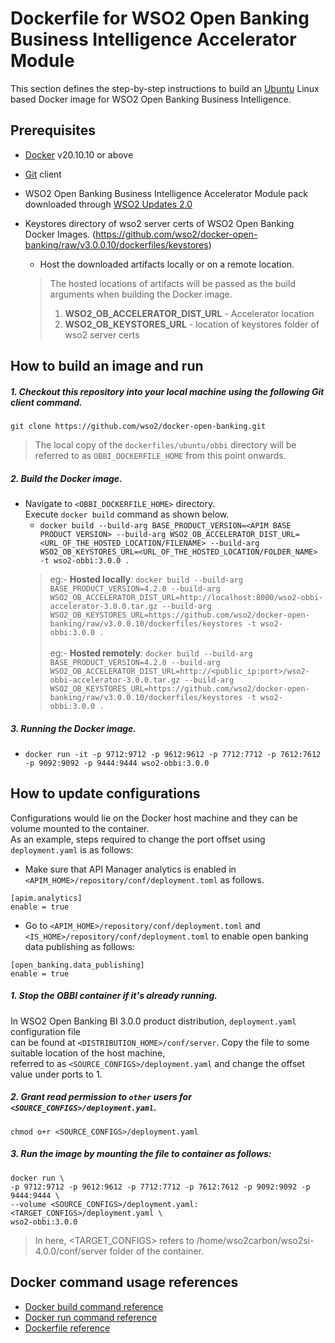 # Dockerfile for WSO2 Open Banking Business Intelligence Accelerator Module
This section defines the step-by-step instructions to build an [Ubuntu](https://hub.docker.com/_/ubuntu/) Linux based Docker image for WSO2 Open Banking Business Intelligence.

## Prerequisites

* [Docker](https://www.docker.com/get-docker) v20.10.10 or above
* [Git](https://git-scm.com/book/en/v2/Getting-Started-Installing-Git) client
* WSO2 Open Banking Business Intelligence Accelerator Module pack downloaded through [WSO2 Updates 2.0](https://ob.docs.wso2.com/en/latest/install-and-setup/setting-up-servers/)
* Keystores directory of wso2 server certs of WSO2 Open Banking Docker Images. (https://github.com/wso2/docker-open-banking/raw/v3.0.0.10/dockerfiles/keystores)

  + Host the downloaded artifacts locally or on a remote location.
  > The hosted locations of artifacts will be passed as the build arguments when building the Docker image.<br>
  > 1. **WSO2_OB_ACCELERATOR_DIST_URL** - Accelerator location
  > 2. **WSO2_OB_KEYSTORES_URL** - location of keystores folder of wso2 server certs


## How to build an image and run

##### 1. Checkout this repository into your local machine using the following Git client command.

```
git clone https://github.com/wso2/docker-open-banking.git
```

> The local copy of the `dockerfiles/ubuntu/obbi` directory will be referred to as `OBBI_DOCKERFILE_HOME` from this point onwards.

##### 2. Build the Docker image.

- Navigate to `<OBBI_DOCKERFILE_HOME>` directory. <br>
  Execute `docker build` command as shown below.
  + `docker build --build-arg BASE_PRODUCT_VERSION=<APIM BASE PRODUCT VERSION> --build-arg WSO2_OB_ACCELERATOR_DIST_URL=<URL_OF_THE_HOSTED_LOCATION/FILENAME> --build-arg WSO2_OB_KEYSTORES_URL=<URL_OF_THE_HOSTED_LOCATION/FOLDER_NAME> -t wso2-obbi:3.0.0 .` <br>
  > eg:- **Hosted locally**: `docker build --build-arg BASE_PRODUCT_VERSION=4.2.0 --build-arg WSO2_OB_ACCELERATOR_DIST_URL=http://localhost:8000/wso2-obbi-accelerator-3.0.0.tar.gz --build-arg WSO2_OB_KEYSTORES_URL=https://github.com/wso2/docker-open-banking/raw/v3.0.0.10/dockerfiles/keystores -t wso2-obbi:3.0.0 .` <br><br>
  > eg:- **Hosted remotely**: `docker build --build-arg BASE_PRODUCT_VERSION=4.2.0 --build-arg WSO2_OB_ACCELERATOR_DIST_URL=http://<public_ip:port>/wso2-obbi-accelerator-3.0.0.tar.gz --build-arg WSO2_OB_KEYSTORES_URL=https://github.com/wso2/docker-open-banking/raw/v3.0.0.10/dockerfiles/keystores -t wso2-obbi:3.0.0 .`

##### 3. Running the Docker image.

- `docker run -it -p 9712:9712 -p 9612:9612 -p 7712:7712 -p 7612:7612 -p 9092:9092 -p 9444:9444 wso2-obbi:3.0.0`
       
## How to update configurations

Configurations would lie on the Docker host machine and they can be volume mounted to the container. <br>
As an example, steps required to change the port offset using `deployment.yaml` is as follows:

- Make sure that API Manager analytics is enabled in `<APIM_HOME>/repository/conf/deployment.toml` as follows.
```
[apim.analytics]
enable = true
```

- Go to `<APIM_HOME>/repository/conf/deployment.toml` and `<IS_HOME>/repository/conf/deployment.toml` to enable open banking data publishing as follows:

```
[open_banking.data_publishing]
enable = true
```

##### 1. Stop the OBBI container if it's already running.

In WSO2 Open Banking BI 3.0.0 product distribution, `deployment.yaml` configuration file <br>
can be found at `<DISTRIBUTION_HOME>/conf/server`. Copy the file to some suitable location of the host machine, <br>
referred to as `<SOURCE_CONFIGS>/deployment.yaml` and change the offset value under ports to 1.

##### 2. Grant read permission to `other` users for `<SOURCE_CONFIGS>/deployment.yaml`.

```
chmod o+r <SOURCE_CONFIGS>/deployment.yaml
```

##### 3. Run the image by mounting the file to container as follows:

```
docker run \
-p 9712:9712 -p 9612:9612 -p 7712:7712 -p 7612:7612 -p 9092:9092 -p 9444:9444 \
--volume <SOURCE_CONFIGS>/deployment.yaml:<TARGET_CONFIGS>/deployment.yaml \
wso2-obbi:3.0.0
```

> In here, <TARGET_CONFIGS> refers to /home/wso2carbon/wso2si-4.0.0/conf/server folder of the container.

## Docker command usage references

* [Docker build command reference](https://docs.docker.com/engine/reference/commandline/build/)
* [Docker run command reference](https://docs.docker.com/engine/reference/run/)
* [Dockerfile reference](https://docs.docker.com/engine/reference/builder/)
